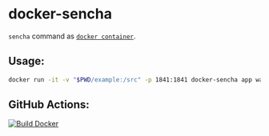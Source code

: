 # docker-sencha

`sencha` command as [`docker container`](https://hub.docker.com/r/rednoah/sencha-build).

## Usage:
```sh
docker run -it -v "$PWD/example:/src" -p 1841:1841 docker-sencha app watch
```

## GitHub Actions:
[![Build Docker](https://github.com/rednoah/docker-sencha/actions/workflows/docker.yml/badge.svg)](https://github.com/rednoah/docker-sencha/actions/workflows/docker.yml)
